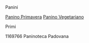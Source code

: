 Panini

[Panino Primavera](panini/primavera.md)
[Panino Vegetariano](panini/vegetariano.md)

Primi


1169766
Paninoteca Padovana
